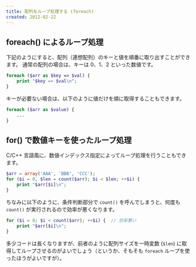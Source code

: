 ```yaml
---
title: 配列をループ処理する (foreach)
created: 2012-02-22
---
```


foreach() によるループ処理
----

下記のようにすると、配列（連想配列）のキーと値を順番に取り出すことができます。
通常の配列の場合は、キーは 0、1、2 といった数値です。

~~~ php
foreach ($arr as $key => $val) {
    print "$key => $val\n";
}
~~~

キーが必要ない場合は、以下のように値だけを順に取得することもできます。

~~~ php
foreach ($arr as $value) {
    ...
}
~~~


for() で数値キーを使ったループ処理
----

C/C++ 言語風に、数値インデックス指定によってループ処理を行うこともできます。

~~~ php
$arr = array('AAA', 'BBB', 'CCC');
for ($i = 0, $len = count($arr); $i < $len; ++$i) {
    print "$arr[$i]\n";
}
~~~

ちなみに以下のように、条件判断部分で `count()` を呼んでしまうと、何度も `count()` が実行されるので効率が悪くなります。

~~~ php
for ($i = 0; $i < count($arr); ++$i) {  // 効率悪い
    print "$arr[$i]\n";
}
~~~

多少コードは長くなりますが、前者のように配列サイズを一時変数 (`$len`) に取得してループさせるのがよいでしょう（というか、そもそも `foreach` ループを使ったほうがよいですが）。

